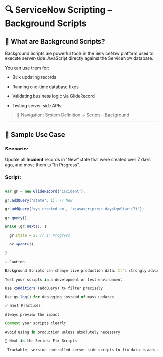 # 🔍 ServiceNow Scripting – Background Scripts


## 📘 What are Background Scripts?


Background Scripts are powerful tools in the ServiceNow platform used to execute server-side JavaScript directly against the ServiceNow database.


You can use them for:

- Bulk updating records

- Running one-time database fixes

- Validating business logic via GlideRecord

- Testing server-side APIs



> 📍 Navigation: System Definition → Scripts - Background



---



## 🧠 Sample Use Case


### Scenario:

Update all **Incident** records in "New" state that were created over 7 days ago, and move them to "In Progress".



### Script:



```javascript

var gr = new GlideRecord('incident');

gr.addQuery('state', 1); // New

gr.addQuery('sys_created_on', '<javascript:gs.daysAgoStart(7)');

gr.query();

while (gr.next()) {

  gr.state = 2; // In Progress

  gr.update();

}

⚠️ Caution

Background Scripts can change live production data. It’s strongly advised to:

Test your scripts in a development or test environment

Use conditions (addQuery) to filter precisely

Use gs.log() for debugging instead of mass updates

✅ Best Practices

Always preview the impact

Comment your scripts clearly

Avoid using in production unless absolutely necessary

📌 Next in the Series: Fix Scripts

 Trackable, version-controlled server-side scripts to fix data issues in a more controlled way.
